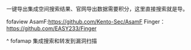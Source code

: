 一键导出集成空间搜索结果、官网导出数据需要积分，这里直接搜索就是导。


fofaview
AsamF:<https://github.com/Kento-Sec/AsamF>
Finger：<https://github.com/EASY233/Finger>

^
fofamap
集成搜索和转发到漏洞扫描